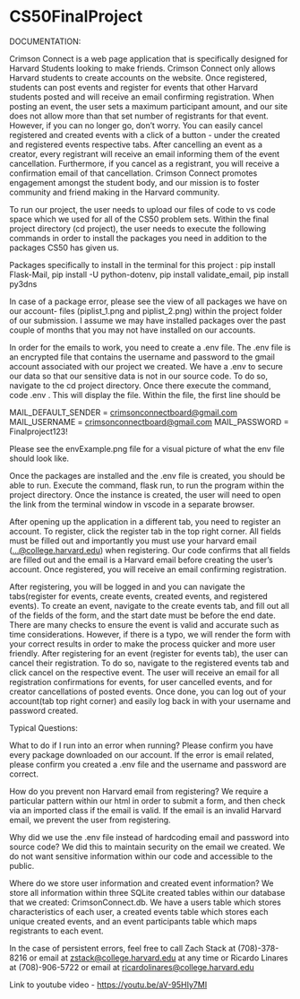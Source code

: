 # CS50FinalProject
DOCUMENTATION:

Crimson Connect is a web page application that is specifically designed for Harvard Students looking to make friends. Crimson Connect only allows Harvard students to create accounts on the website. Once registered, students can post events and register for events that other Harvard students posted and will receive an email confirming registration. When posting an event, the user sets a maximum participant amount, and our site does not allow more than that set number of registrants for that event.  However, if you can no longer go, don’t worry. You can easily cancel registered and created events with a click of a button - under the created and registered events respective tabs. After cancelling an event as a creator, every registrant will receive an email informing them of the event cancellation. Furthermore, if you cancel as a registrant, you will receive a confirmation email of that cancellation. Crimson Connect promotes engagement amongst the student body, and our mission is to foster community and friend making in the Harvard community.

To run our project, the user needs to upload our files of code to vs code space which we used for all of the CS50 problem sets. Within the final project directory (cd project), the user needs to execute the following commands in order to install the packages you need in addition to the packages CS50 has given us.

Packages specifically to install in the terminal for this project : pip install Flask-Mail, pip install -U python-dotenv, pip install validate_email, pip install py3dns

In case of a package error, please see the view of all packages we have on our account-  files (piplist_1.png and piplist_2.png) within the project folder of our submission. I assume we may have installed packages over the past couple of months that you may not have installed on our accounts.

In order for the emails to work, you need to create a .env file. The .env file is an encrypted file that contains the username and password to the gmail account associated with our project we created. We have a .env to secure our data so that our sensitive data is not in our source code. To do so, navigate to the cd project directory. Once there execute the command,
code .env . This will display the file. Within the file, the first line should be

MAIL_DEFAULT_SENDER = crimsonconnectboard@gmail.com
MAIL_USERNAME = crimsonconnectboard@gmail.com
MAIL_PASSWORD = Finalproject123!

Please see the envExample.png file for a visual picture of what the env file should look like.

Once the packages are installed and the .env file is created, you should be able to run. Execute the command, flask run, to run the program within the project directory. Once the instance is created, the user will need to open the link from the terminal window in vscode in a separate browser.

After opening up the application in a different tab, you need to register an account. To register, click the register tab in the top right corner. All fields must be filled out and importantly you must use your harvard email (...@college.harvard.edu) when registering. Our code confirms that all fields are filled out and the email is a Harvard email before creating the user’s account. Once registered, you will receive an email confirming registration.

After registering, you will be logged in and you can navigate the tabs(register for events, create events, created events, and registered events). To create an event, navigate to the create events tab, and fill out all of the fields of the form, and the start date must be before the end date. There are many checks to ensure the event is valid and accurate such as time considerations. However, if there is a typo, we will render the form with your correct results in order to make the process quicker and more user friendly. After registering for an event (register for events tab), the user can cancel their registration. To do so, navigate to the registered events tab and click cancel on the respective event. The user will receive an email for all registration confirmations for events, for user cancelled events, and for creator cancellations of posted events. Once done, you can log out of your account(tab top right corner) and easily log back in with your username and password created.

Typical Questions:

What to do if I run into an error when running? Please confirm you have every package downloaded on our account. If the error is email related, please confirm you created a .env file and the username and password are correct.

How do you prevent non Harvard email from registering? We require a particular pattern within our html in order to submit a form, and then check via an imported class if the email is valid. If the email is an invalid Harvard email, we prevent the user from registering. 

Why did we use the .env file instead of hardcoding email and password into source code? We did this to maintain security on the email we created. We do not want sensitive information within our code and accessible to the public.

Where do we store user information and created event information?
We store all information within three SQLite created tables within our database that we created: CrimsonConnect.db. We have a users table which stores characteristics of each user, a created events table which stores each unique created events, and an event participants table which maps registrants to each event.

In the case of persistent errors, feel free to call Zach Stack at (708)-378-8216 or email  at zstack@college.harvard.edu at any time or Ricardo Linares at (708)-906-5722 or email at ricardolinares@college.harvard.edu

Link to youtube video - https://youtu.be/aV-95HIy7MI

